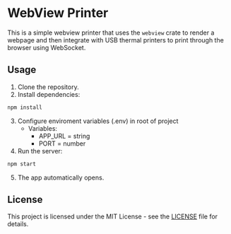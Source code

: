 # WebView Printer

This is a simple webview printer that uses the `webview` crate to render a webpage and then integrate with USB thermal printers to print through the browser using WebSocket.

## Usage

1. Clone the repository.
2. Install dependencies:
```bash
npm install
```
3. Configure enviroment variables (.env) in root of project
   - Variables:
       - APP_URL = string
       - PORT = number
5. Run the server:
```bash
npm start
```
5. The app automatically opens.


## License

This project is licensed under the MIT License - see the [LICENSE](LICENSE) file for details.
